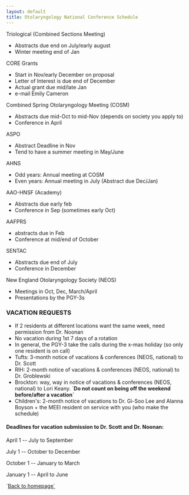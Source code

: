 ```yaml
---
layout: default
title: Otolaryngology National Conference Schedule
---
```

<p>
Triological (Combined Sections Meeting)
</p>
<ul>
<li>
Abstracts due end on July/early august
</li>
<li>
Winter meeting end of Jan
</li>
</ul>
<p>
CORE Grants
</p>
<ul>
<li>
Start in Nov/early December on proposal
</li>
<li>
Letter of Interest is due end of December
</li>
<li>
Actual grant due mid/late Jan
</li>
<li>
e-mail Emily Cameron
</li>
</ul>
<p>
Combined Spring Otolaryngology Meeting (COSM)
</p>
<ul>
<li>
Abstracts due mid-Oct to mid-Nov (depends on society you apply to)
</li>
<li>
Conference in April
</li>
</ul>
<p>
ASPO
</p>
<ul>
<li>
Abstract Deadline in Nov
</li>
<li>
Tend to have a summer meeting in May/June
</li>
</ul>
<p>
AHNS
</p>
<ul>
<li>
Odd years: Annual meeting at COSM
</li>
<li>
Even years: Annual meeting in July (Abstract due Dec/Jan)
</li>
</ul>
<p>
AAO-HNSF (Academy)
</p>
<ul>
<li>
Abstracts due early feb
</li>
<li>
Conference in Sep (sometimes early Oct)
</li>
</ul>
<p>
AAFPRS
</p>
<ul>
<li>
abstracts due in Feb
</li>
<li>
Conference at mid/end of October
</li>
</ul>
<p>
SENTAC
</p>
<ul>
<li>
Abstracts due end of July
</li>
<li>
Conference in December
</li>
</ul>
<p>
New England Otolaryngology Society (NEOS)
</p>
<ul>
<li>
Meetings in Oct, Dec, March/April
</li>
<li>
Presentations by the PGY-3s
</li>
</ul>
<h3>
VACATION REQUESTS
</h3>
<ul>
<li>
If 2 residents at different locations want the same week, need permission from Dr. Noonan
</li>
<li>
No vacation during 1st 7 days of a rotation
</li>
<li>
In general, the PGY-3 take the calls during the x-mas holiday (so only one resident is on call)
</li>
<li>
Tufts: 3-month notice of vacations & conferences (NEOS, national) to Dr. Scott
</li>
<li>
RIH: 2-month notice of vacations & conferences (NEOS, national) to Dr. Groblewski
</li>
<li>
Brockton: way, way in notice of vacations & conferences (NEOS, national) to Lori Keany. `<strong>Do not count on being off the weekend before/after a vacation`</strong>
</li>
<li>
Children's: 2-month notice of vacations to Dr. Gi-Soo Lee and Alanna Boyson + the MEEI resident on service with you (who make the schedule)
</li>
</ul>
<h4>
Deadlines for vacation submission to Dr. Scott and Dr. Noonan:
</h4>
<p>
April 1 -- July to September
</p>
<p>
July 1 -- October to December
</p>
<p>
October 1 -- January to March
</p>
<p>
January 1 -- April to June
</p>
<p>
`<a href="index.html">Back to homepage`</a>
</p>
